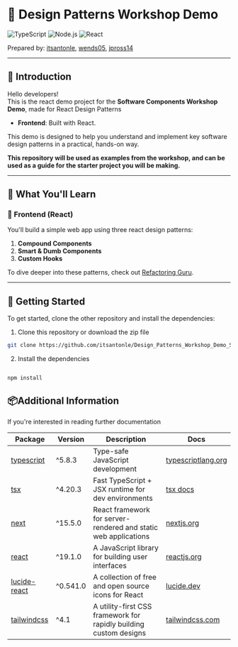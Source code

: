 # 🧩 Design Patterns Workshop Demo

![TypeScript](https://img.shields.io/badge/TypeScript-5.8.3-blue?style=for-the-badge&logo=typescript&logoColor=white)
![Node.js](https://img.shields.io/badge/Node.js-20.x-green?style=for-the-badge&logo=node.js&logoColor=white)
![React](https://img.shields.io/badge/React-18.x-61DAFB?style=for-the-badge&logo=react&logoColor=white)

Prepared by: [itsantonle](https://github.com/itsantonle), [wends05](https://github.com/wends05), [jpross14](https://github.com/jpross14) 


---

## 👋 Introduction

Hello developers!  
This is the react demo project for the **Software Components Workshop Demo**, made for React Design Patterns

- **Frontend**: Built with React.

This demo is designed to help you understand and implement key software design patterns in a practical, hands-on way.


**This repository will be used as examples from the workshop, and can be used as a guide for the starter project you will be making.**


---

## 🧠 What You'll Learn

### 🔹 Frontend (React)
You'll build a simple web app using three react design patterns:

1. **Compound Components**
2. **Smart & Dumb Components**
3. **Custom Hooks**

To dive deeper into these patterns, check out [Refactoring Guru](https://refactoring.guru/).

---

## 🚀 Getting Started

To get started, clone the other repository and install the dependencies:

1. Clone this repository or download the zip file
```bash
git clone https://github.com/itsantonle/Design_Patterns_Workshop_Demo_Starter.git
```
2. Install the dependencies
```bash

npm install
```

## 📦Additional Information
If you're interested in reading further documentation 



| Package | Version | Description | Docs |
|--------|---------|-------------|------|
| [typescript](https://www.npmjs.com/package/typescript) | ^5.8.3 | Type-safe JavaScript development | [typescriptlang.org](https://www.typescriptlang.org/) |
| [tsx](https://www.npmjs.com/package/tsx) | ^4.20.3 | Fast TypeScript + JSX runtime for dev environments | [tsx docs](https://www.npmjs.com/package/tsx) |
| [next](https://www.npmjs.com/package/next) | ^15.5.0 | React framework for server-rendered and static web applications | [nextjs.org](https://nextjs.org/) |
| [react](https://www.npmjs.com/package/react) | ^19.1.0 | A JavaScript library for building user interfaces | [reactjs.org](https://reactjs.org/) |
| [lucide-react](https://www.npmjs.com/package/lucide-react) | ^0.541.0 | A collection of free and open source icons for React | [lucide.dev](https://lucide.dev/) |
| [tailwindcss](https://www.npmjs.com/package/tailwindcss) | ^4.1 | A utility-first CSS framework for rapidly building custom designs | [tailwindcss.com](https://tailwindcss.com/) |

